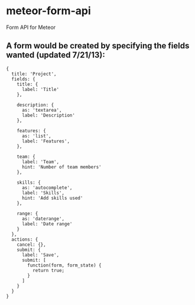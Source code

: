 meteor-form-api
===============

Form API for Meteor

## A form would be created by specifying the fields wanted (updated 7/21/13):
    
    {
      title: 'Project',
      fields: {
        title: {
          label: 'Title'
        },

        description: {
          as: 'textarea',
          label: 'Description'
        },

        features: {
          as: 'list',
          label: 'Features',
        },

        team: {
          label: 'Team',
          hint: 'Number of team members'
        },

        skills: {
          as: 'autocomplete',
          label: 'Skills',
          hint: 'Add skills used'
        },

        range: {
          as: 'daterange',
          label: 'Date range'
        }
      },
      actions: {
        cancel: {},
        submit: {
          label: 'Save',
          submit: [
            function(form, form_state) {
              return true;
            }
          ]
        }
      }
    }
